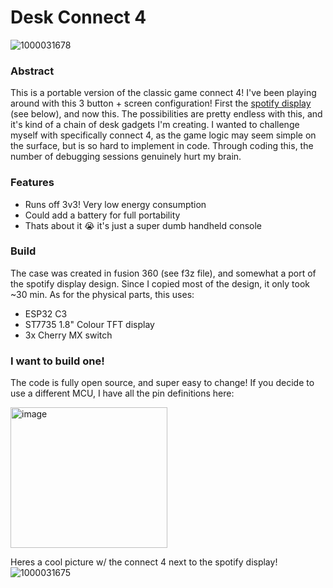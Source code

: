 # Desk Connect 4

![1000031678](https://github.com/user-attachments/assets/b732c600-e85a-4944-b0ee-cf3c3ef7e20c)
### Abstract
 
This is a portable version of the classic game connect 4! I've been playing around with this 3 button + screen configuration! First the [spotify display](https://github.com/Dongathan-Jong/SpotifyDisplay/edit/main/README.md) (see below), and now this. The possibilities are pretty endless with this, and it's kind of a chain of desk gadgets I'm creating. I wanted to challenge myself with specifically connect 4, as the game logic may seem simple on the surface, but is so hard to implement in code. Through coding this, the number of debugging sessions genuinely hurt my brain. 

### Features

- Runs off 3v3! Very low energy consumption
- Could add a battery for full portability
- Thats about it 😭 it's just a super dumb handheld console

### Build 

The case was created in fusion 360 (see f3z file), and somewhat a port of the spotify display design. Since I copied most of the design, it only took ~30 min. As for the physical parts, this uses:  
- ESP32 C3
- ST7735 1.8" Colour TFT display
- 3x Cherry MX switch

### I want to build one! 

The code is fully open source, and super easy to change! If you decide to use a different MCU, I have all the pin definitions here:   

<img width="251" height="225" alt="image" src="https://github.com/user-attachments/assets/ecda977c-8aa0-4a2a-92ce-7780b05478be" />

Heres a cool picture w/ the connect 4 next to the spotify display!
![1000031675](https://github.com/user-attachments/assets/8114daf3-4d87-443e-bb03-c68b8692b343)
